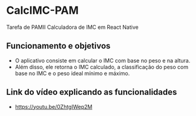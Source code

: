 # CalcIMC-PAM
Tarefa de PAMII Calculadora de IMC em React Native

## Funcionamento e objetivos
- O aplicativo consiste em calcular o IMC com base no peso e na altura.
- Além disso, ele retorna o IMC calculado, a classificação do peso com base no IMC e o peso ideal mínimo e máximo.

## Link do vídeo explicando as funcionalidades
- https://youtu.be/0ZhtgIWep2M
